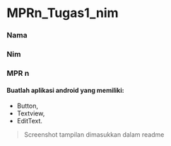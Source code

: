 # MPRn_Tugas1_nim
### Nama
### Nim
### MPR n

#### Buatlah aplikasi android yang memiliki: 
- Button, 
- Textview, 
- EditText.

> Screenshot tampilan dimasukkan dalam readme